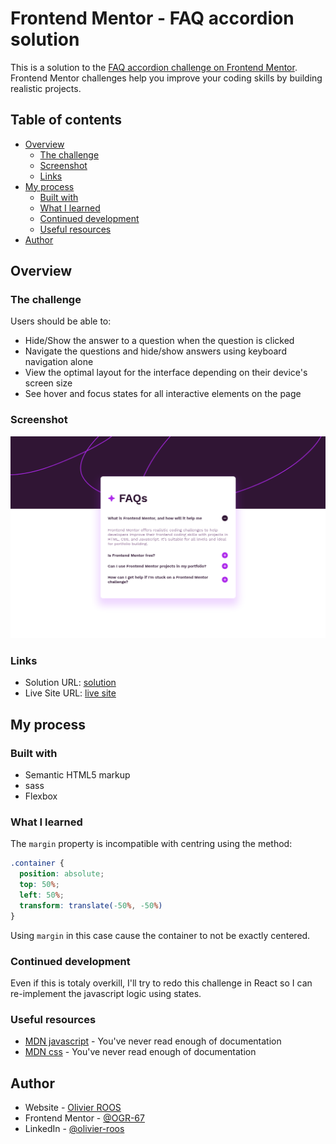 # Frontend Mentor - FAQ accordion solution

This is a solution to the [FAQ accordion challenge on Frontend Mentor](https://www.frontendmentor.io/challenges/faq-accordion-wyfFdeBwBz). Frontend Mentor challenges help you improve your coding skills by building realistic projects. 

## Table of contents

- [Overview](#overview)
  - [The challenge](#the-challenge)
  - [Screenshot](#screenshot)
  - [Links](#links)
- [My process](#my-process)
  - [Built with](#built-with)
  - [What I learned](#what-i-learned)
  - [Continued development](#continued-development)
  - [Useful resources](#useful-resources)
- [Author](#author)

## Overview

### The challenge

Users should be able to:

- Hide/Show the answer to a question when the question is clicked
- Navigate the questions and hide/show answers using keyboard navigation alone
- View the optimal layout for the interface depending on their device's screen size
- See hover and focus states for all interactive elements on the page

### Screenshot

![](./screenshot.png)

### Links

- Solution URL: [solution](https://github.com/OGR-67/frontend-mentor)
- Live Site URL: [live site](http://www.olivier-roos.dev/frontend-mentor/public/index.html)

## My process

### Built with

- Semantic HTML5 markup
- sass
- Flexbox

### What I learned

The `margin` property is incompatible with centring using the method:

```css
.container {
  position: absolute;
  top: 50%;
  left: 50%;
  transform: translate(-50%, -50%)
}
```

Using `margin` in this case cause the container to not be exactly centered.

### Continued development

Even if this is totaly overkill, I'll try to redo this challenge in React so I can re-implement the javascript logic using states.

### Useful resources

- [MDN javascript](https://developer.mozilla.org/fr/docs/Web/javascript) - You've never read enough of documentation
- [MDN css](https://developer.mozilla.org/fr/docs/Web/css) - You've never read enough of documentation

## Author

- Website - [Olivier ROOS](https://www.olivier-roos.dev)
- Frontend Mentor - [@OGR-67](https://www.frontendmentor.io/profile/OGR-67)
- LinkedIn - [@olivier-roos](https://www.linkedin.com/in/olivier-roos)
